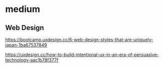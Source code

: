# medium

## Web Design

https://bootcamp.uxdesign.cc/6-web-design-styles-that-are-uniquely-japan-1ba67537849

https://uxdesign.cc/how-to-build-intentional-ux-in-an-era-of-persuasive-technology-aac1b78f377f
